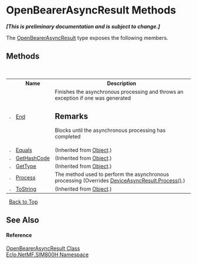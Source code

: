 # OpenBearerAsyncResult Methods
 _**\[This is preliminary documentation and is subject to change.\]**_

The <a href="T_Eclo_NetMF_SIM800H_OpenBearerAsyncResult">OpenBearerAsyncResult</a> type exposes the following members.


## Methods
&nbsp;<table><tr><th></th><th>Name</th><th>Description</th></tr><tr><td>![Public method](media/pubmethod.gif "Public method")</td><td><a href="M_Eclo_NetMF_SIM800H_OpenBearerAsyncResult_End">End</a></td><td>
Finishes the asynchronous processing and throws an exception if one was generated 

## Remarks
Blocks until the asynchronous processing has completed</td></tr><tr><td>![Public method](media/pubmethod.gif "Public method")</td><td><a href="http://msdn2.microsoft.com/en-us/library/bsc2ak47" target="_blank">Equals</a></td><td> (Inherited from <a href="http://msdn2.microsoft.com/en-us/library/e5kfa45b" target="_blank">Object</a>.)</td></tr><tr><td>![Public method](media/pubmethod.gif "Public method")</td><td><a href="http://msdn2.microsoft.com/en-us/library/zdee4b3y" target="_blank">GetHashCode</a></td><td> (Inherited from <a href="http://msdn2.microsoft.com/en-us/library/e5kfa45b" target="_blank">Object</a>.)</td></tr><tr><td>![Public method](media/pubmethod.gif "Public method")</td><td><a href="http://msdn2.microsoft.com/en-us/library/dfwy45w9" target="_blank">GetType</a></td><td> (Inherited from <a href="http://msdn2.microsoft.com/en-us/library/e5kfa45b" target="_blank">Object</a>.)</td></tr><tr><td>![Public method](media/pubmethod.gif "Public method")</td><td><a href="M_Eclo_NetMF_SIM800H_OpenBearerAsyncResult_Process">Process</a></td><td>
The method used to perform the asynchronous processing
 (Overrides <a href="M_Eclo_NetMF_SIM800H_DeviceAsyncResult_Process">DeviceAsyncResult.Process()</a>.)</td></tr><tr><td>![Public method](media/pubmethod.gif "Public method")</td><td><a href="http://msdn2.microsoft.com/en-us/library/7bxwbwt2" target="_blank">ToString</a></td><td> (Inherited from <a href="http://msdn2.microsoft.com/en-us/library/e5kfa45b" target="_blank">Object</a>.)</td></tr></table>&nbsp;
<a href="#openbearerasyncresult-methods">Back to Top</a>

## See Also


#### Reference
<a href="T_Eclo_NetMF_SIM800H_OpenBearerAsyncResult">OpenBearerAsyncResult Class</a><br /><a href="N_Eclo_NetMF_SIM800H">Eclo.NetMF.SIM800H Namespace</a><br />
